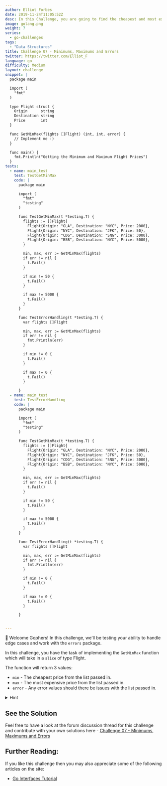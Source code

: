 ```yaml
---
author: Elliot Forbes
date: 2019-11-24T11:05:52Z
desc: In this Challenge, you are going to find the cheapest and most expensive flights from a list in Go 
image: golang.png
weight: 7
series:
  - go-challenges
tags:
  - "Data Structures"
title: Challenge 07 - Minimums, Maximums and Errors
twitter: https://twitter.com/Elliot_F
language: go
difficulty: Medium
layout: challenge
snippet: |
  package main

  import (
    "fmt"
  )

  type Flight struct {
    Origin      string
    Destination string
    Price       int
  }

  func GetMinMax(flights []Flight) (int, int, error) {
    // Implement me :)
  }

  func main() {
    fmt.Println("Getting the Minimum and Maximum Flight Prices")
  }
tests: 
  - name: main_test
    test: TestGetMinMax
    code: |
      package main

      import (
        "fmt"
        "testing"
      )

      func TestGetMinMax(t *testing.T) {
        flights := []Flight{
          Flight{Origin: "GLA", Destination: "NYC", Price: 2000},
          Flight{Origin: "NYC", Destination: "JFK", Price: 50},
          Flight{Origin: "CDG", Destination: "SNG", Price: 3000},
          Flight{Origin: "BSB", Destination: "NYC", Price: 5000},
        }

        min, max, err := GetMinMax(flights)
        if err != nil {
          t.Fail()
        }

        if min != 50 {
          t.Fail()
        }

        if max != 5000 {
          t.Fail()
        }
      }

      func TestErrorHandling(t *testing.T) {
        var flights []Flight

        min, max, err := GetMinMax(flights)
        if err != nil {
          fmt.Println(err)
        }

        if min != 0 {
          t.Fail()
        }

        if max != 0 {
          t.Fail()
        }

      }
  - name: main_test
    test: TestErrorHandling
    code: |
      package main

      import (
        "fmt"
        "testing"
      )

      func TestGetMinMax(t *testing.T) {
        flights := []Flight{
          Flight{Origin: "GLA", Destination: "NYC", Price: 2000},
          Flight{Origin: "NYC", Destination: "JFK", Price: 50},
          Flight{Origin: "CDG", Destination: "SNG", Price: 3000},
          Flight{Origin: "BSB", Destination: "NYC", Price: 5000},
        }

        min, max, err := GetMinMax(flights)
        if err != nil {
          t.Fail()
        }

        if min != 50 {
          t.Fail()
        }

        if max != 5000 {
          t.Fail()
        }
      }

      func TestErrorHandling(t *testing.T) {
        var flights []Flight

        min, max, err := GetMinMax(flights)
        if err != nil {
          fmt.Println(err)
        }

        if min != 0 {
          t.Fail()
        }

        if max != 0 {
          t.Fail()
        }

      }


---
```


👋 Welcome Gophers! In this challenge, we'll be testing your ability to handle edge cases and work with the `errors` package. 

In this challenge, you have the task of implementing the `GetMinMax` function which will take in a `slice` of type Flight. 

The function will return 3 values:

* `min` - The cheapest price from the list passed in.
* `max` - The most expensive price from the list passed in.
* `error` - Any error values should there be issues with the list passed in.

<details><summary>Hint</summary>

You can create new errors using the `error` package and calling `errors.New()`.

</details>

## See the Solution

Feel free to have a look at the forum discussion thread for this challenge and contribute with your own solutions here - [Challenge 07 - Minimums, Maximums and Errors](https://discuss.tutorialedge.net/t/challenge-05-implementing-a-stack/22) 


## Further Reading:

If you like this challenge then you may also appreciate some of the following articles on the site:

* [Go Interfaces Tutorial](/golang/go-interfaces-tutorial/)